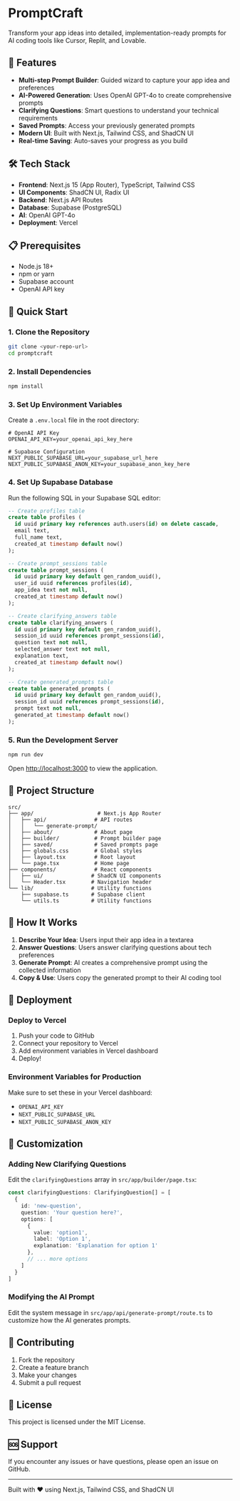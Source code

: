 # PromptCraft

Transform your app ideas into detailed, implementation-ready prompts for AI coding tools like Cursor, Replit, and Lovable.

## 🚀 Features

- **Multi-step Prompt Builder**: Guided wizard to capture your app idea and preferences
- **AI-Powered Generation**: Uses OpenAI GPT-4o to create comprehensive prompts
- **Clarifying Questions**: Smart questions to understand your technical requirements
- **Saved Prompts**: Access your previously generated prompts
- **Modern UI**: Built with Next.js, Tailwind CSS, and ShadCN UI
- **Real-time Saving**: Auto-saves your progress as you build

## 🛠️ Tech Stack

- **Frontend**: Next.js 15 (App Router), TypeScript, Tailwind CSS
- **UI Components**: ShadCN UI, Radix UI
- **Backend**: Next.js API Routes
- **Database**: Supabase (PostgreSQL)
- **AI**: OpenAI GPT-4o
- **Deployment**: Vercel

## 📋 Prerequisites

- Node.js 18+ 
- npm or yarn
- Supabase account
- OpenAI API key

## 🚀 Quick Start

### 1. Clone the Repository

```bash
git clone <your-repo-url>
cd promptcraft
```

### 2. Install Dependencies

```bash
npm install
```

### 3. Set Up Environment Variables

Create a `.env.local` file in the root directory:

```env
# OpenAI API Key
OPENAI_API_KEY=your_openai_api_key_here

# Supabase Configuration
NEXT_PUBLIC_SUPABASE_URL=your_supabase_url_here
NEXT_PUBLIC_SUPABASE_ANON_KEY=your_supabase_anon_key_here
```

### 4. Set Up Supabase Database

Run the following SQL in your Supabase SQL editor:

```sql
-- Create profiles table
create table profiles (
  id uuid primary key references auth.users(id) on delete cascade,
  email text,
  full_name text,
  created_at timestamp default now()
);

-- Create prompt_sessions table
create table prompt_sessions (
  id uuid primary key default gen_random_uuid(),
  user_id uuid references profiles(id),
  app_idea text not null,
  created_at timestamp default now()
);

-- Create clarifying_answers table
create table clarifying_answers (
  id uuid primary key default gen_random_uuid(),
  session_id uuid references prompt_sessions(id),
  question text not null,
  selected_answer text not null,
  explanation text,
  created_at timestamp default now()
);

-- Create generated_prompts table
create table generated_prompts (
  id uuid primary key default gen_random_uuid(),
  session_id uuid references prompt_sessions(id),
  prompt text not null,
  generated_at timestamp default now()
);
```

### 5. Run the Development Server

```bash
npm run dev
```

Open [http://localhost:3000](http://localhost:3000) to view the application.

## 📁 Project Structure

```
src/
├── app/                    # Next.js App Router
│   ├── api/               # API routes
│   │   └── generate-prompt/
│   ├── about/             # About page
│   ├── builder/           # Prompt builder page
│   ├── saved/             # Saved prompts page
│   ├── globals.css        # Global styles
│   ├── layout.tsx         # Root layout
│   └── page.tsx           # Home page
├── components/            # React components
│   ├── ui/               # ShadCN UI components
│   └── Header.tsx        # Navigation header
└── lib/                  # Utility functions
    ├── supabase.ts       # Supabase client
    └── utils.ts          # Utility functions
```

## 🎯 How It Works

1. **Describe Your Idea**: Users input their app idea in a textarea
2. **Answer Questions**: Users answer clarifying questions about tech preferences
3. **Generate Prompt**: AI creates a comprehensive prompt using the collected information
4. **Copy & Use**: Users copy the generated prompt to their AI coding tool

## 🚀 Deployment

### Deploy to Vercel

1. Push your code to GitHub
2. Connect your repository to Vercel
3. Add environment variables in Vercel dashboard
4. Deploy!

### Environment Variables for Production

Make sure to set these in your Vercel dashboard:

- `OPENAI_API_KEY`
- `NEXT_PUBLIC_SUPABASE_URL`
- `NEXT_PUBLIC_SUPABASE_ANON_KEY`

## 🔧 Customization

### Adding New Clarifying Questions

Edit the `clarifyingQuestions` array in `src/app/builder/page.tsx`:

```typescript
const clarifyingQuestions: ClarifyingQuestion[] = [
  {
    id: 'new-question',
    question: 'Your question here?',
    options: [
      {
        value: 'option1',
        label: 'Option 1',
        explanation: 'Explanation for option 1'
      },
      // ... more options
    ]
  }
]
```

### Modifying the AI Prompt

Edit the system message in `src/app/api/generate-prompt/route.ts` to customize how the AI generates prompts.

## 🤝 Contributing

1. Fork the repository
2. Create a feature branch
3. Make your changes
4. Submit a pull request

## 📄 License

This project is licensed under the MIT License.

## 🆘 Support

If you encounter any issues or have questions, please open an issue on GitHub.

---

Built with ❤️ using Next.js, Tailwind CSS, and ShadCN UI
